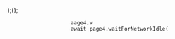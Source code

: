 );();
                        
                        aage4.w
                        await page4.waitForNetworkIdle(


